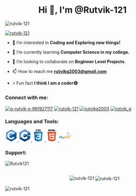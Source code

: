 
<!---
Rutvik-121/Rutvik-121 is a ✨ special ✨ repository because its `README.md` (this file) appears on your GitHub profile.
You can click the Preview link to take a look at your changes.
--->

<h1 align="center">Hi 👋, I'm @Rutvik-121</h1>
<p align="left"> <img src="https://komarev.com/ghpvc/?username=rutvik-121&label=Profile%20views&color=0e75b6&style=flat" alt="rutvik-121" /> </p>

<p align="left"> <a href="https://github.com/ryo-ma/github-profile-trophy"><img src="https://github-profile-trophy.vercel.app/?username=rutvik-121" alt="rutvik-121" /></a> </p>

- 👀 I’m interested in **Coding and Exploring new things!**

- 🌱 I’m currently learning **Computer Science in my college.**

- 👯 I’m looking to collaborate on **Beginner Level Projects.**

- 📫 How to reach me **rutvikg2003@gmail.com**

- ⚡ Fun fact **I think I am a coder😅**

<h3 align="left">Connect with me:</h3>
<p align="left">
<a href="https://linkedin.com/in/g-rutvik-s-991927117" target="blank"><img align="center" src="https://raw.githubusercontent.com/rahuldkjain/github-profile-readme-generator/master/src/images/icons/Social/linked-in-alt.svg" alt="g-rutvik-s-991927117" height="30" width="40" /></a>
<a href="https://codesandbox.com/rutvik-121" target="blank"><img align="center" src="https://raw.githubusercontent.com/rahuldkjain/github-profile-readme-generator/master/src/images/icons/Social/codesandbox.svg" alt="rutvik-121" height="30" width="40" /></a>
<a href="https://www.hackerrank.com/rutvikg2003" target="blank"><img align="center" src="https://raw.githubusercontent.com/rahuldkjain/github-profile-readme-generator/master/src/images/icons/Social/hackerrank.svg" alt="rutvikg2003" height="30" width="40" /></a>
<a href="https://www.leetcode.com/rutvik_g" target="blank"><img align="center" src="https://raw.githubusercontent.com/rahuldkjain/github-profile-readme-generator/master/src/images/icons/Social/leet-code.svg" alt="rutvik_g" height="30" width="40" /></a>
</p>

<h3 align="left">Languages and Tools:</h3>
<p align="left"> <a href="https://www.cprogramming.com/" target="_blank" rel="noreferrer"> <img src="https://raw.githubusercontent.com/devicons/devicon/master/icons/c/c-original.svg" alt="c" width="40" height="40"/> </a> <a href="https://www.w3schools.com/cpp/" target="_blank" rel="noreferrer"> <img src="https://raw.githubusercontent.com/devicons/devicon/master/icons/cplusplus/cplusplus-original.svg" alt="cplusplus" width="40" height="40"/> </a> <a href="https://www.w3schools.com/css/" target="_blank" rel="noreferrer"> <img src="https://raw.githubusercontent.com/devicons/devicon/master/icons/css3/css3-original-wordmark.svg" alt="css3" width="40" height="40"/> </a> <a href="https://www.w3.org/html/" target="_blank" rel="noreferrer"> <img src="https://raw.githubusercontent.com/devicons/devicon/master/icons/html5/html5-original-wordmark.svg" alt="html5" width="40" height="40"/> </a> <a href="https://www.mysql.com/" target="_blank" rel="noreferrer"> <img src="https://raw.githubusercontent.com/devicons/devicon/master/icons/mysql/mysql-original-wordmark.svg" alt="mysql" width="40" height="40"/> </a> </p>

<h3 align="left">Support:</h3>
<p><a href="https://www.buymeacoffee.com/Rutvik121"> <img align="left" src="https://cdn.buymeacoffee.com/buttons/v2/default-yellow.png" height="50" width="210" alt="Rutvik121" /></a></p><br><br>

<p><img align="left" src="https://github-readme-stats.vercel.app/api/top-langs?username=rutvik-121&show_icons=true&locale=en&layout=compact" alt="rutvik-121" /></p>

<p>&nbsp;<img align="center" src="https://github-readme-stats.vercel.app/api?username=rutvik-121&show_icons=true&locale=en" alt="rutvik-121" /></p>

<p><img align="center" src="https://github-readme-streak-stats.herokuapp.com/?user=rutvik-121&" alt="rutvik-121" /></p>

